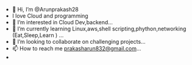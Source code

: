- 👋 Hi, I’m @Arunprakash28
- I love Cloud and programming
- 👀 I’m interested in Cloud Dev,backend...
- 🌱 I’m currently learning Linux,aws,shell scripting,phython,networking (Eat,Sleep,Learn ) ...
- 💞️ I’m looking to collaborate on challenging projects...
- 📫 How to reach me prakasharun832@gmail.com...
- 

<!---
Arunprakash28/Arunprakash28 is a ✨ special ✨ repository because its `README.md` (this file) appears on your GitHub profile.
You can click the Preview link to take a look at your changes.
--->
